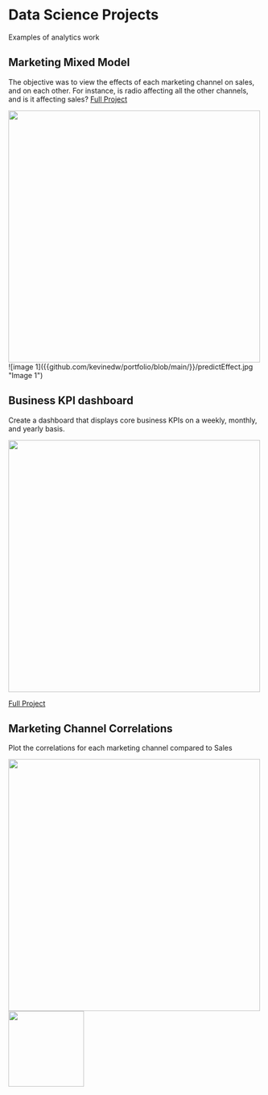 # Data Science Projects
Examples of analytics work

## Marketing Mixed Model 

The objective was to view the effects of each marketing channel on sales, and on each other. For instance, is radio affecting all the other channels, and is it affecting sales?
[Full Project](https://github.com/kevinedw/MMM)

<img src="https://github.com/kevinedw/portfolio/blob/main/predictEffect.jpg" width="500" />
![image 1]({{github.com/kevinedw/portfolio/blob/main/}}/predictEffect.jpg "Image 1")

## Business KPI dashboard
Create a dashboard that displays core business KPIs on a weekly, monthly, and yearly basis. 

<img src="https://github.com/kevinedw/portfolio/blob/main/Org-Dashboard.png" width="500" />

[Full Project](https://github.com/kevinedw/Executive-Dashboard)

## Marketing Channel Correlations

Plot the correlations for each marketing channel compared to Sales

<img src="https://github.com/kevinedw/portfolio/blob/main/Facebook_feed_Impr.png" width="500" />
<img src="https://github.com/kevinedw/portfolio/blob/main/correlations-altered.jpg" width="150" />

